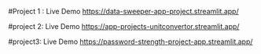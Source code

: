 #Project 1 :
Live Demo https://data-sweeper-app-project.streamlit.app/

#project 2:
Live Demo https://app-projects-unitconvertor.streamlit.app/

#project3: 
Live Demo https://password-strength-project-app.streamlit.app/
